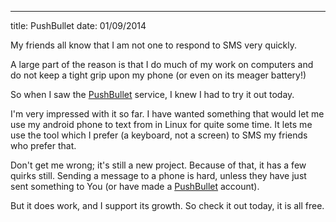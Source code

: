 ---
title: PushBullet
date: 01/09/2014

My friends all know that I am not one to
respond to SMS very quickly.

A large part of the reason is that I
do much of my work on computers and
do not keep a tight grip upon my phone
(or even on its meager battery!)

So when I saw the [PushBullet][pushbullet] service,
I knew I had to try it out today.

I'm very impressed with it so far. I
have wanted something that would let me use
my android phone to text from in Linux
for quite some time. It lets me use the tool
which I prefer (a keyboard, not a screen)
to SMS my friends who prefer that.

Don't get me wrong; it's still a new project.
Because of that, it has a few quirks still.
Sending a message to a phone is hard,
unless they have just sent something to You
(or have made a [PushBullet][pushbullet] account).

But it does work, and I support its growth.
So check it out today, it is all free.

[pushbullet]: https://www.pushbullet.com/ "You can make an account for just Your computer, too, if You do not have a smart phone."
